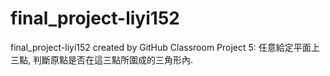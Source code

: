 # final_project-liyi152
final_project-liyi152 created by GitHub Classroom
Project 5: 任意給定平面上三點, 判斷原點是否在這三點所圍成的三角形內.
